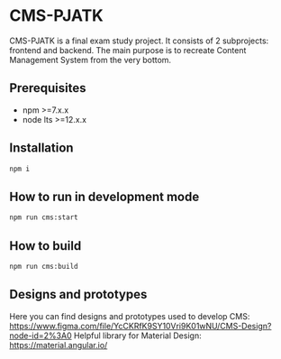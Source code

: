 # CMS-PJATK
CMS-PJATK is a final exam study project. It consists of 2 subprojects: frontend and backend. The main purpose is to recreate Content Management System from the very bottom.

## Prerequisites
- npm >=7.x.x
- node lts >=12.x.x

## Installation
```bash
npm i
```

## How to run in development mode
```bash
npm run cms:start
```
## How to build
```bash
npm run cms:build
```
 
## Designs and prototypes
Here you can find designs and prototypes used to develop CMS: https://www.figma.com/file/YcCKRfK9SY10Vri9K01wNU/CMS-Design?node-id=2%3A0
Helpful library for Material Design: https://material.angular.io/
